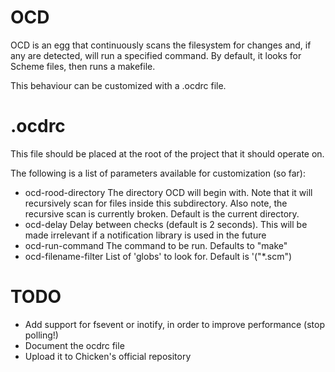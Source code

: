 # OCD

OCD is an egg that continuously scans the filesystem for changes and, if any are detected, will run a specified command. By default, it looks for Scheme files, then runs a makefile.

This behaviour can be customized with a .ocdrc file.

# .ocdrc

This file should be placed at the root of the project that it should operate on.

The following is a list of parameters available for customization (so far):

* ocd-rood-directory
   The directory OCD will begin with. Note that it will recursively scan for files inside this subdirectory. Also note, the recursive scan is currently broken. Default is the current directory.
* ocd-delay
   Delay between checks (default is 2 seconds). This will be made irrelevant if a notification library is used in the future
* ocd-run-command
   The command to be run. Defaults to "make"
* ocd-filename-filter
   List of 'globs' to look for. Default is '("*.scm")
   
# TODO

  - Add support for fsevent or inotify, in order to improve performance (stop polling!)
  - Document the ocdrc file
  - Upload it to Chicken's official repository